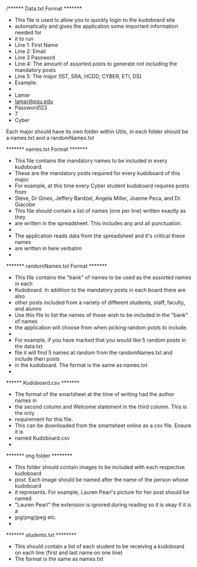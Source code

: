 /****** Data.txt Format *******
 * This file is used to allow you to quickly login to the kudoboard site
 * automatically and gives the application some important information needed for 
 * it to run
 * Line 1: First Name
 * Line 2: Email
 * Line 3 Password
 * Line 4: The amount of assorted posts to generate not including the mandatory posts
 * Line 5: The major (IST, SRA, HCDD, CYBER, ETI, DS)
 * Example:
 * 
 * Lamar
 * lamar@psu.edu
 * Password123
 * 7
 * Cyber
 
Each major should have its own folder within Utils, in each folder should be a names.txt and a randomNames.txt

 ******* names.txt Format *******
 * This file contains the mandatory names to be included in every kudoboard.
 * These are the mandatory posts required for every kudoboard of this major.
 * For example, at this time every Cyber student kudoboard requires posts from 
 * Steve, Dr Gines, Jeffery Bardzel, Angela Miller, Joanne Peca, and Dr. Giacobe
 * This file should contain a list of names (one per line) written exactly as they
 * are written in the spreadsheet. This includes any and all punctuation. 
 * 
 * The application reads data from the spreadsheet and it's critical these names
 * are written in here verbatim
 * 
 ******* randomNames.txt Format *******
 * This file contains the "bank" of names to be used as the assorted names in each
 * Kudoboard. In addition to the mandatory posts in each board there are also 
 * other posts included from a variety of different students, staff, faculty, and alumni
 * Use this file to list the names of those wish to be included in the "bank" of names
 * the application will choose from when picking random posts to include.
 * 
 * For example, if you have marked that you would like 5 random posts in the data.txt
 * file it will find 5 names at random from the randomNames.txt and include theri posts
 * in the kudoboard. The format is the same as names.txt
 * 
 ****** Kudoboard.csv *******
 * The format of the smartsheet at the time of writing had the author names in
 * the second column and Welcome statement in the third column. This is the only
 * requirement for this file.
 * This can be downloaded from the smartsheet online as a csv file. Ensure it is
 * named Kudoboard.csv
 * 
 ******* img folder ********
 * This folder should contain images to be included with each respective kudoboard
 * post. Each image should be named after the name of the person whose kudoboard
 * it represents. For example, Lauren Pearl's picture for her post should be named
 * "Lauren Pearl" the extension is ignored during reading so it is okay if it is a
 * jpg/png/jpeg etc.
 *
 ******* students.txt ********
 * This should contain a list of each student to be receiving a kudoboard on each line (first and last name on one line)
 * The format is the same as names.txt
